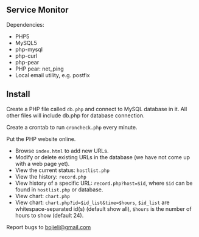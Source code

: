 Service Monitor
---------------

Dependencies:

* PHP5
* MySQL5
* php-mysql
* php-curl
* php-pear
* PHP pear: net\_ping
* Local email utility, e.g. postfix

Install
-------

Create a PHP file called ```db.php``` and connect to MySQL database in it. All other files will include db.php for database connection.

Create a crontab to run ```croncheck.php``` every minute.

Put the PHP website online.

* Browse ```index.html``` to add new URLs.
* Modify or delete existing URLs in the database (we have not come up with a web page yet).
* View the current status: ```hostlist.php```
* View the history: ```record.php```
* View history of a specific URL: ```record.php?host=$id```, where ```$id``` can be found in ```hostlist.php``` or database.
* View chart: ```chart.php```
* View chart: ```chart.php?id=$id_list&time=$hours```, ```$id_list``` are whitespace-separated id(s) (default show all), ```$hours``` is the number of hours to show (default 24).

Report bugs to <bojieli@gmail.com>
